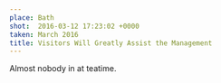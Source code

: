 ```yaml
---
place: Bath
shot:  2016-03-12 17:23:02 +0000
taken: March 2016
title: Visitors Will Greatly Assist the Management
---
```


Almost nobody in at teatime.
